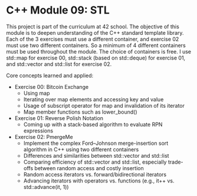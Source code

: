 # C++ Module 09: STL

This project is part of the curriculum at 42 school. The objective of this module is to deepen understanding of the C++ standard template library. Each of the 3 exercises must use a different container, and exercise 02 must use two different containers. So a minimum of 4 different containers must be used throughout the module. The choice of containers is free. I use std::map for exercise 00, std::stack (based on std::deque) for exercise 01, and std::vector and std::list for exercise 02.

Core concepts learned and applied:
- Exercise 00: Bitcoin Exchange
  - Using map
  - Iterating over map elements and accessing key and value
  - Usage of subscript operator for map and invalidation of its iterator
  - Map member functions such as lower_bound()
- Exercise 01: Reverse Polish Notation
  - Coming up with a stack-based algorithm to evaluate RPN expressions
- Exercise 02: PmergeMe
  - Implement the complex Ford–Johnson merge-insertion sort algorithm in C++ using two different containers
  - Differences and similarities between std::vector and std::list
  - Comparing efficiency of std::vector and std::list, especially trade-offs between random access and costly insertion
  - Random access iterators vs. forward/bidirectional iterators
  - Advancing iterators with operators vs. functions (e.g., it++ vs. std::advance(it, 1))
